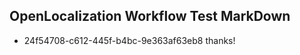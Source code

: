 ## OpenLocalization Workflow Test MarkDown
* 24f54708-c612-445f-b4bc-9e363af63eb8 thanks!

<!--HONumber=Jul16_HO2-->


